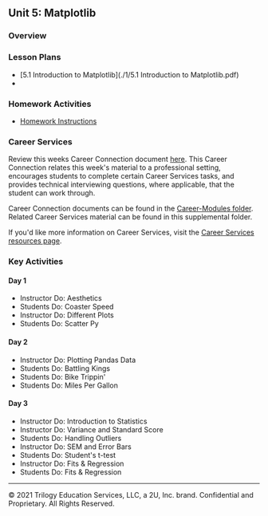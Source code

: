 ## Unit 5: Matplotlib

### Overview

### Lesson Plans

* [5.1 Introduction to Matplotlib](./1/5.1 Introduction to Matplotlib.pdf)
* 

### Homework Activities

* [Homework Instructions](../../02-Homework/05-Matplotlib/Instructions/README.md)

### Career Services

Review this weeks Career Connection document [here](../../04-Career-Modules/05-Matplotlib.md). This Career Connection relates this week's material to a professional setting, encourages students to complete certain Career Services tasks, and provides technical interviewing questions, where applicable, that the student can work through.

Career Connection documents can be found in the [Career-Modules folder](../../04-Career-Modules). Related Career Services material can be found in this supplemental folder.

If you'd like more information on Career Services, visit the [Career Services resources page](http://bit.ly/DataVizCS).

### Key Activities

#### Day 1

* Instructor Do: Aesthetics
* Students Do: Coaster Speed
* Instructor Do: Different Plots
* Students Do: Scatter Py

#### Day 2

* Instructor Do: Plotting Pandas Data
* Students Do: Battling Kings
* Students Do: Bike Trippin'
* Students Do: Miles Per Gallon

#### Day 3

* Instructor Do: Introduction to Statistics
* Instructor Do: Variance and Standard Score
* Students Do: Handling Outliers
* Instructor Do: SEM and Error Bars
* Students Do: Student's t-test
* Instructor Do: Fits & Regression
* Students Do: Fits & Regression

- - -

© 2021 Trilogy Education Services, LLC, a 2U, Inc. brand. Confidential and Proprietary. All Rights Reserved.